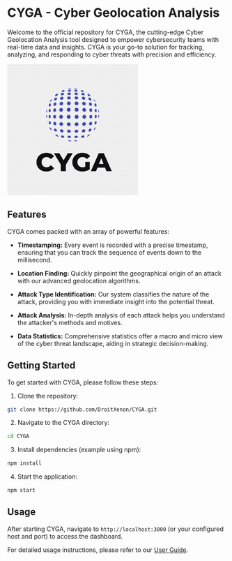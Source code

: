 # CYGA - Cyber Geolocation Analysis

Welcome to the official repository for CYGA, the cutting-edge Cyber Geolocation Analysis tool designed to empower cybersecurity teams with real-time data and insights. CYGA is your go-to solution for tracking, analyzing, and responding to cyber threats with precision and efficiency.

<img src="shared/constants/logo.png" alt="CYGA Logo" width="300"/>

## Features

CYGA comes packed with an array of powerful features:

- **Timestamping:** Every event is recorded with a precise timestamp, ensuring that you can track the sequence of events down to the millisecond.

- **Location Finding:** Quickly pinpoint the geographical origin of an attack with our advanced geolocation algorithms.

- **Attack Type Identification:** Our system classifies the nature of the attack, providing you with immediate insight into the potential threat.

- **Attack Analysis:** In-depth analysis of each attack helps you understand the attacker's methods and motives.

- **Data Statistics:** Comprehensive statistics offer a macro and micro view of the cyber threat landscape, aiding in strategic decision-making.

## Getting Started

To get started with CYGA, please follow these steps:

1. Clone the repository:

```bash
git clone https://github.com/DroitXenon/CYGA.git
```

2. Navigate to the CYGA directory:

```bash
cd CYGA
```

3. Install dependencies (example using npm):

```bash
npm install
```

4. Start the application:

```bash
npm start
```

## Usage

After starting CYGA, navigate to `http://localhost:3000` (or your configured host and port) to access the dashboard.

For detailed usage instructions, please refer to our [User Guide](docs/USER_GUIDE.md).


